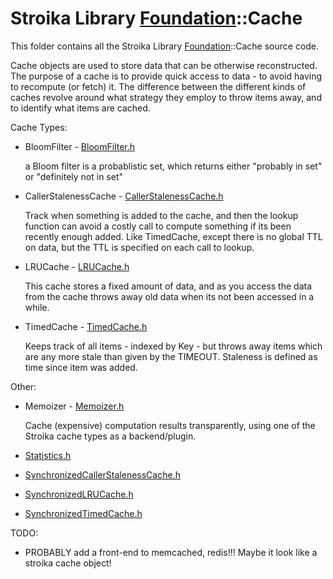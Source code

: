 # Stroika Library [Foundation](../)::Cache

This folder contains all the Stroika Library [Foundation](../)::Cache source code.

Cache objects are used to store data that can be otherwise reconstructed. The
purpose of a cache is to provide quick access to data - to avoid having to
recompute (or fetch) it. The difference between the different kinds of caches
revolve around what strategy they employ to throw items away, and to identify
what items are cached.

Cache Types:

- BloomFilter - [BloomFilter.h](BloomFilter.h)

  a Bloom filter is a probablistic set, which returns either "probably in set" or "definitely not in set"

- CallerStalenessCache - [CallerStalenessCache.h](CallerStalenessCache.h)

  Track when something is added to the cache, and then the lookup function can avoid a costly call to compute something if its been recently enough added. Like TimedCache, except there is no global TTL on data, but the TTL is specified on each call to lookup.

- LRUCache - [LRUCache.h](LRUCache.h)

  This cache stores a fixed amount of data, and as you access the data from the cache throws away old data when its not been accessed in a while.

- TimedCache - [TimedCache.h](TimedCache.h)

  Keeps track of all items - indexed by Key - but throws away items which are any more stale than given by the TIMEOUT. Staleness is defined as time since item was added.

Other:

- Memoizer - [Memoizer.h](Memoizer.h)

  Cache (expensive) computation results transparently, using one of the Stroika cache types as a backend/plugin.

- [Statistics.h](Statistics.h)
- [SynchronizedCallerStalenessCache.h](SynchronizedCallerStalenessCache.h)
- [SynchronizedLRUCache.h](SynchronizedLRUCache.h)
- [SynchronizedTimedCache.h](SynchronizedTimedCache.h)

TODO:

- PROBABLY add a front-end to memcached, redis!!! Maybe it look like a stroika cache object!
